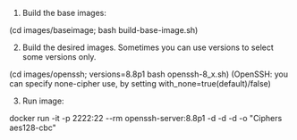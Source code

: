 1. Build the base images:

(cd images/baseimage; bash build-base-image.sh)

2. Build the desired images. Sometimes you can use versions to select
some versions only.

(cd images/openssh; versions=8.8p1 bash openssh-8_x.sh)
(OpenSSH: you can specify none-cipher use, by setting with_none=true(default)/false)

3. Run image:

docker run -it -p 2222:22 --rm openssh-server:8.8p1 -d -d -d -o "Ciphers aes128-cbc"


